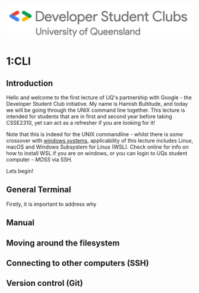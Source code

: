 ![](./DSCLogo.png)
# 1:CLI

## Introduction

Hello and welcome to the first lecture of UQ's partnership with Google - the  Developer Student Club initiative. My name is Hamish Bultitude, and today we will be going through the UNIX command line together. This lecture is intended for students that are in first and second year before taking CSSE2310, yet can act as a refresher if you are looking for it!

Note that this is indeed for the UNIX commandline - whilst there is *some* crossover with [windows systems](check), applicability of this lecture includes Linux, macOS and Windows Subsystem for Linux (WSL). Check online for info on how to install WSL if you are on windows, or you can login to UQs student computer - *MOSS* via SSH. 

Lets begin!

## General Terminal
Firstly, it is important to address why

## Manual


## Moving around the filesystem


## Connecting to other computers (SSH)


## Version control (Git)


###  